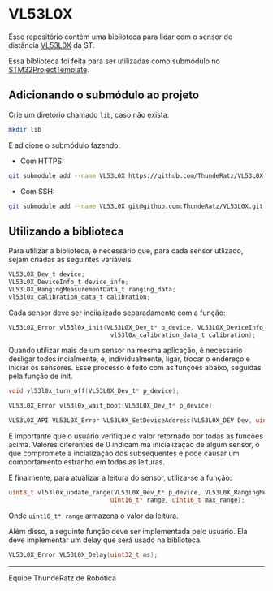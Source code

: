 # VL53L0X

Esse repositório contém uma biblioteca para lidar com o sensor de distância [VL53L0X](https://www.st.com/en/imaging-and-photonics-solutions/vl53l0x.html) da ST.

Essa biblioteca foi feita para ser utilizadas como submódulo no [STM32ProjectTemplate](https://github.com/ThundeRatz/STM32ProjectTemplate).

## Adicionando o submódulo ao projeto

Crie um diretório chamado `lib`, caso não exista:

```bash
mkdir lib
```
E adicione o submódulo fazendo:

* Com HTTPS:
```bash
git submodule add --name VL53L0X https://github.com/ThundeRatz/VL53L0X.git lib/VL53L0X
```

* Com SSH:
```bash
git submodule add --name VL53L0X git@github.com:ThundeRatz/VL53L0X.git lib/VL53L0X
```

## Utilizando a biblioteca

Para utilizar a biblioteca, é necessário que, para cada sensor utlizado, sejam criadas as seguintes variáveis.

```C
VL53L0X_Dev_t device;
VL53L0X_DeviceInfo_t device_info;
VL53L0X_RangingMeasurementData_t ranging_data;
vl53l0x_calibration_data_t calibration;
```

Cada sensor deve ser inciializado separadamente com a função:

```C
VL53L0X_Error vl53l0x_init(VL53L0X_Dev_t* p_device, VL53L0X_DeviceInfo_t device_info,
                            vl53l0x_calibration_data_t calibration);
```

Quando utilizar mais de um sensor na mesma aplicação, é necessário desligar todos incialmente, e, individualmente, ligar, trocar o endereço e iniciar os sensores. Esse processo é feito com as funções abaixo, seguidas pela função de init.

```C
void vl53l0x_turn_off(VL53L0X_Dev_t* p_device);

VL53L0X_Error vl53l0x_wait_boot(VL53L0X_Dev_t* p_device);

VL53L0X_API VL53L0X_Error VL53L0X_SetDeviceAddress(VL53L0X_DEV Dev, uint8_t DeviceAddress);
```

É importante que o usuário verifique o valor retornado por todas as funções acima. Valores diferentes de 0 indicam má inicialização de algum sensor, o que compromete a incialização dos subsequentes e pode causar um comportamento estranho em todas as leituras.

E finalmente, para atualizar a leitura do sensor, utiliza-se a função:

```C
uint8_t vl53l0x_update_range(VL53L0X_Dev_t* p_device, VL53L0X_RangingMeasurementData_t* p_ranging_data,
                            uint16_t* range, uint16_t max_range);
```

Onde ```uint16_t* range``` armazena o valor da leitura.

Além disso, a seguinte função deve ser implementada pelo usuário. Ela deve implementar um delay que será usado na biblioteca.
```C
VL53L0X_Error VL53L0X_Delay(uint32_t ms);
```


---------------------

Equipe ThundeRatz de Robótica
